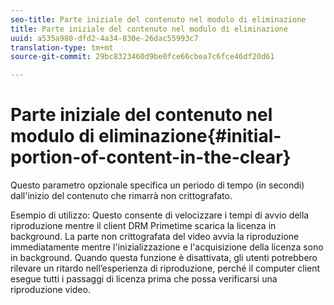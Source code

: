 ```yaml
---
seo-title: Parte iniziale del contenuto nel modulo di eliminazione
title: Parte iniziale del contenuto nel modulo di eliminazione
uuid: a535a980-dfd2-4a34-830e-26dac55993c7
translation-type: tm+mt
source-git-commit: 29bc8323460d9be0fce66cbea7c6fce46df20d61

---
```



# Parte iniziale del contenuto nel modulo di eliminazione{#initial-portion-of-content-in-the-clear}

Questo parametro opzionale specifica un periodo di tempo (in secondi) dall&#39;inizio del contenuto che rimarrà non crittografato.

Esempio di utilizzo: Questo consente di velocizzare i tempi di avvio della riproduzione mentre il client DRM Primetime scarica la licenza in background. La parte non crittografata del video avvia la riproduzione immediatamente mentre l&#39;inizializzazione e l&#39;acquisizione della licenza sono in background. Quando questa funzione è disattivata, gli utenti potrebbero rilevare un ritardo nell’esperienza di riproduzione, perché il computer client esegue tutti i passaggi di licenza prima che possa verificarsi una riproduzione video.
